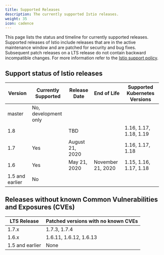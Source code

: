 ```yaml
---
title: Supported Releases
description: The currently supported Istio releases.
weight: 35
icon: cadence
---
```


This page lists the status and timeline for currently supported releases. Supported releases of Istio include releases that are in the active
maintenance window and are patched for security and bug fixes. Subsequent patch releases on a LTS release do not contain backward incompatible
changes. For more information refer to the [Istio support policy](../release-cadence/).

## Support status of Istio releases

| Version         | Currently Supported   | Release Date    | End of Life       | Supported Kubernetes Versions |
|-----------------|-----------------------|-----------------|-------------------|-------------------------------|
| master          | No, development only  |                 |                   |                               |
| 1.8             |                       | TBD             |                   | 1.16, 1.17, 1.18, 1.19        |
| 1.7             | Yes                   | August 21, 2020 |                   | 1.16, 1.17, 1.18              |
| 1.6             | Yes                   | May 21, 2020    | November 21, 2020 | 1.15, 1.16, 1.17, 1.18        |
| 1.5 and earlier | No                    |                 |                   |                               |

## Releases without known Common Vulnerabilities and Exposures (CVEs)

| LTS Release                | Patched versions with no known CVEs  |
|----------------------------|--------------------------------------|
| 1.7.x                      | 1.7.3, 1.7.4                         |
| 1.6.x                      | 1.6.11, 1.6.12, 1.6.13               |
| 1.5 and earlier            | None                                 |
